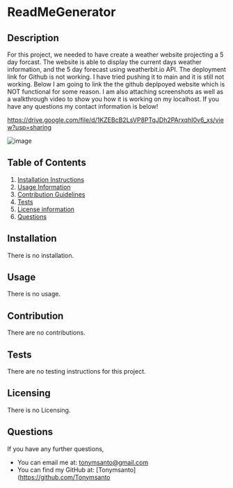 # ReadMeGenerator

## Description
For this project, we needed to have create a weather website projecting a 5 day forcast. The website is able to display the current days weather information, and the 5 day forecast using weatherbit.io API. The deployment link for Github is not working. I have tried pushing it to main and it is still not working. Below I am going to link the the github deplpoyed website which is NOT functional for some reason. I am also attaching screenshots as well as a walkthrough video to show you how it is working on my localhost. If you have any questions my contact information is below!

https://drive.google.com/file/d/1KZEBcB2LsVP8PTqJDh2PArxqhI0v6_xs/view?usp=sharing

![image](https://user-images.githubusercontent.com/109988819/196858489-78106304-efa1-42be-a482-72562541c795.png)

## Table of Contents
  1. [Installation Instructions](#installation)
  2. [Usage Information](#usage)
  3. [Contribution Guidelines](#contribution)
  4. [Tests](#tests)
  5. [License information](#Licensing)
  6. [Questions](#questions)
  
## Installation
There is no installation.
  
## Usage
There is no usage.
  
## Contribution
There are no contributions.

## Tests
There are no testing instructions for this project.

## Licensing
There is no Licensing.

## Questions
If you have any further questions, 
 - You can email me at: tonymsanto@gmail.com
 - You can find my GitHub at: [Tonymsanto](https://github.com/Tonymsanto
 
